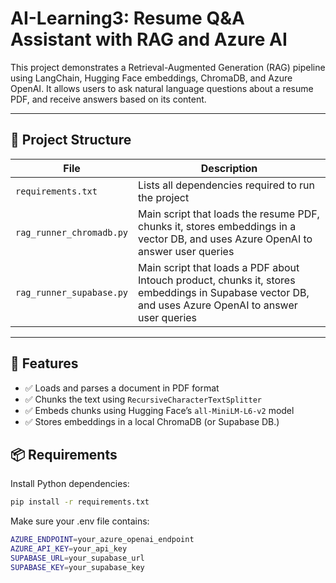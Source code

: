 # AI-Learning3: Resume Q&A Assistant with RAG and Azure AI

This project demonstrates a Retrieval-Augmented Generation (RAG) pipeline using LangChain, Hugging Face embeddings, ChromaDB, and Azure OpenAI. It allows users to ask natural language questions about a resume PDF, and receive answers based on its content.

---

## 📁 Project Structure

| File | Description |
|------|-------------|
| `requirements.txt` | Lists all dependencies required to run the project |
| `rag_runner_chromadb.py` | Main script that loads the resume PDF, chunks it, stores embeddings in a vector DB, and uses Azure OpenAI to answer user queries |
| `rag_runner_supabase.py` | Main script that loads a PDF about Intouch product, chunks it, stores embeddings in Supabase vector DB, and uses Azure OpenAI to answer user queries |

---

## 🚀 Features

- ✅ Loads and parses a document in PDF format
- ✅ Chunks the text using `RecursiveCharacterTextSplitter`
- ✅ Embeds chunks using Hugging Face’s `all-MiniLM-L6-v2` model
- ✅ Stores embeddings in a local ChromaDB (or Supabase DB.)

## 📦 Requirements

Install Python dependencies:
```bash
pip install -r requirements.txt
```

Make sure your .env file contains:
```bash
AZURE_ENDPOINT=your_azure_openai_endpoint
AZURE_API_KEY=your_api_key
SUPABASE_URL=your_supabase_url
SUPABASE_KEY=your_supabase_key
```

